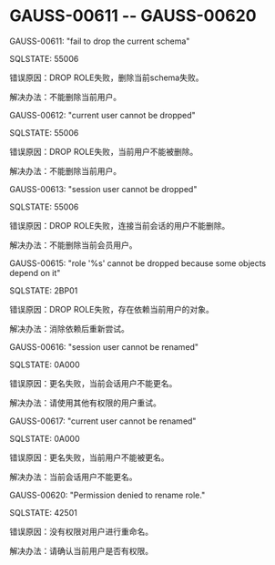 # GAUSS-00611 -- GAUSS-00620<a name="ZH-CN_TOPIC_0302072951"></a>

GAUSS-00611: "fail to drop the current schema"

SQLSTATE: 55006

错误原因：DROP ROLE失败，删除当前schema失败。

解决办法：不能删除当前用户。

GAUSS-00612: "current user cannot be dropped"

SQLSTATE: 55006

错误原因：DROP ROLE失败，当前用户不能被删除。

解决办法：不能删除当前用户。

GAUSS-00613: "session user cannot be dropped"

SQLSTATE: 55006

错误原因：DROP ROLE失败，连接当前会话的用户不能删除。

解决办法：不能删除当前会员用户。

GAUSS-00615: "role '%s' cannot be dropped because some objects depend on it"

SQLSTATE: 2BP01

错误原因：DROP ROLE失败，存在依赖当前用户的对象。

解决办法：消除依赖后重新尝试。

GAUSS-00616: "session user cannot be renamed"

SQLSTATE: 0A000

错误原因：更名失败，当前会话用户不能更名。

解决办法：请使用其他有权限的用户重试。

GAUSS-00617: "current user cannot be renamed"

SQLSTATE: 0A000

错误原因：更名失败，当前用户不能被更名。

解决办法：当前会话用户不能更名。

GAUSS-00620: "Permission denied to rename role."

SQLSTATE: 42501

错误原因：没有权限对用户进行重命名。

解决办法：请确认当前用户是否有权限。
